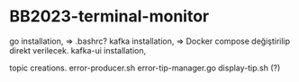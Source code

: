 # BB2023-terminal-monitor

<picture and architecture explanation>

go installation,
  => .bashrc?
kafka installation,
  => Docker compose değiştirilip direkt verilecek.
kafka-ui installation,

topic creations.
error-producer.sh
error-tip-manager.go
display-tip.sh (?)
